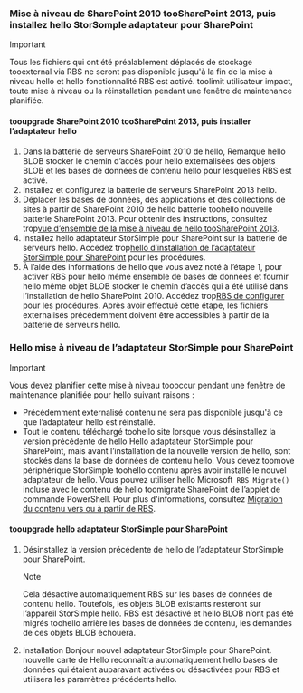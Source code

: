 <!--author=SharS last changed: 9/17/15-->

### <a name="upgrade-sharepoint-2010-toosharepoint-2013-and-then-install-hello-storsomple-adapter-for-sharepoint"></a>Mise à niveau de SharePoint 2010 tooSharePoint 2013, puis installez hello StorSomple adaptateur pour SharePoint
> [!IMPORTANT]
> Tous les fichiers qui ont été préalablement déplacés de stockage tooexternal via RBS ne seront pas disponible jusqu'à la fin de la mise à niveau hello et hello fonctionnalité RBS est activé. toolimit utilisateur impact, toute mise à niveau ou la réinstallation pendant une fenêtre de maintenance planifiée.
> 
> 

#### <a name="tooupgrade-sharepoint-2010-toosharepoint-2013-and-then-install-hello-adapter"></a>tooupgrade SharePoint 2010 tooSharePoint 2013, puis installer l’adaptateur hello
1. Dans la batterie de serveurs SharePoint 2010 de hello, Remarque hello BLOB stocker le chemin d’accès pour hello externalisées des objets BLOB et les bases de données de contenu hello pour lesquelles RBS est activé. 
2. Installez et configurez la batterie de serveurs SharePoint 2013 hello. 
3. Déplacer les bases de données, des applications et des collections de sites à partir de SharePoint 2010 de hello batterie toohello nouvelle batterie SharePoint 2013. Pour obtenir des instructions, consultez trop[vue d’ensemble de la mise à niveau de hello tooSharePoint 2013](https://technet.microsoft.com/library/cc262483.aspx).
4. Installez hello adaptateur StorSimple pour SharePoint sur la batterie de serveurs hello. Accédez trop[hello d’installation de l’adaptateur StorSimple pour SharePoint](#install-the-storsimple-adapter-for-sharepoint) pour les procédures.
5. À l’aide des informations de hello que vous avez noté à l’étape 1, pour activer RBS pour hello même ensemble de bases de données et fournir hello même objet BLOB stocker le chemin d’accès qui a été utilisé dans l’installation de hello SharePoint 2010. Accédez trop[RBS de configurer](#configure-rbs) pour les procédures. Après avoir effectué cette étape, les fichiers externalisés précédemment doivent être accessibles à partir de la batterie de serveurs hello. 

### <a name="upgrade-hello-storsimple-adapter-for-sharepoint"></a>Hello mise à niveau de l’adaptateur StorSimple pour SharePoint
> [!IMPORTANT]
> Vous devez planifier cette mise à niveau toooccur pendant une fenêtre de maintenance planifiée pour hello suivant raisons :
> 
> * Précédemment externalisé contenu ne sera pas disponible jusqu'à ce que l’adaptateur hello est réinstallé.
> * Tout le contenu téléchargé toohello site lorsque vous désinstallez la version précédente de hello Hello adaptateur StorSimple pour SharePoint, mais avant l’installation de la nouvelle version de hello, sont stockés dans la base de données de contenu hello. Vous devez toomove périphérique StorSimple toohello contenu après avoir installé le nouvel adaptateur de hello. Vous pouvez utiliser hello Microsoft` RBS Migrate()` incluse avec le contenu de hello toomigrate SharePoint de l’applet de commande PowerShell. Pour plus d'informations, consultez [Migration du contenu vers ou à partir de RBS](https://technet.microsoft.com/library/ff628255.aspx). 
> 
> 

#### <a name="tooupgrade-hello-storsimple-adapter-for-sharepoint"></a>tooupgrade hello adaptateur StorSimple pour SharePoint
1. Désinstallez la version précédente de hello de l’adaptateur StorSimple pour SharePoint.
   
   > [!NOTE]
   > Cela désactive automatiquement RBS sur les bases de données de contenu hello. Toutefois, les objets BLOB existants resteront sur l’appareil StorSimple hello. RBS est désactivé et hello BLOB n’ont pas été migrés toohello arrière les bases de données de contenu, les demandes de ces objets BLOB échouera. 
   > 
   > 
2. Installation Bonjour nouvel adaptateur StorSimple pour SharePoint. nouvelle carte de Hello reconnaîtra automatiquement hello bases de données qui étaient auparavant activées ou désactivées pour RBS et utilisera les paramètres précédents hello.

